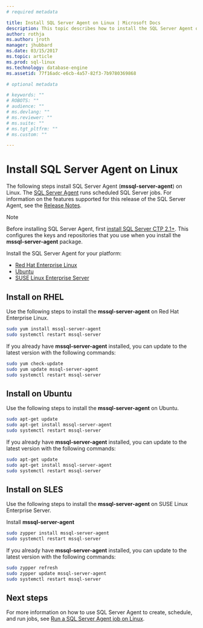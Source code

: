 ```yaml
---
# required metadata

title: Install SQL Server Agent on Linux | Microsoft Docs
description: This topic describes how to install the SQL Server Agent on Linux.
author: rothja 
ms.author: jroth 
manager: jhubbard
ms.date: 03/15/2017
ms.topic: article
ms.prod: sql-linux
ms.technology: database-engine
ms.assetid: 77f16adc-e6cb-4a57-82f3-7b9780369868

# optional metadata

# keywords: ""
# ROBOTS: ""
# audience: ""
# ms.devlang: ""
# ms.reviewer: ""
# ms.suite: ""
# ms.tgt_pltfrm: ""
# ms.custom: ""

---
```

# Install SQL Server Agent on Linux

The following steps install SQL Server Agent (**mssql-server-agent**) on Linux. The [SQL Server Agent](https://docs.microsoft.com/sql/ssms/agent/sql-server-agent) runs scheduled SQL Server jobs. For information on the features supported for this release of the SQL Server Agent, see the [Release Notes](sql-server-linux-release-notes.md).

> [!NOTE]
> Before installing SQL Server Agent, first [install SQL Server CTP 2.1+](sql-server-linux-setup.md#platforms). This configures the keys and repositories that you use when you install the **mssql-server-agent** package.

Install the SQL Server Agent for your platform:

- [Red Hat Enterprise Linux](#RHEL)
- [Ubuntu](#ubuntu)
- [SUSE Linux Enterprise Server](#SLES)

## <a name="RHEL">Install on RHEL</a>

Use the following steps to install the **mssql-server-agent** on Red Hat Enterprise Linux. 

```bash
sudo yum install mssql-server-agent
sudo systemctl restart mssql-server
```

If you already have **mssql-server-agent** installed, you can update to the latest version with the following commands:

```bash
sudo yum check-update
sudo yum update mssql-server-agent
sudo systemctl restart mssql-server

```

## <a name="ubuntu">Install on Ubuntu</a>

Use the following steps to install the **mssql-server-agent** on Ubuntu. 

```bash
sudo apt-get update 
sudo apt-get install mssql-server-agent
sudo systemctl restart mssql-server
```

If you already have **mssql-server-agent** installed, you can update to the latest version with the following commands:

```bash
sudo apt-get update 
sudo apt-get install mssql-server-agent
sudo systemctl restart mssql-server
```

## <a name="SLES">Install on SLES</a>

Use the following steps to install the **mssql-server-agent** on SUSE Linux Enterprise Server. 

Install **mssql-server-agent** 

```bash
sudo zypper install mssql-server-agent
sudo systemctl restart mssql-server
```

If you already have **mssql-server-agent** installed, you can update to the latest version with the following commands:

```bash
sudo zypper refresh
sudo zypper update mssql-server-agent
sudo systemctl restart mssql-server
```

## Next steps
For more information on how to use SQL Server Agent to create, schedule, and run jobs, see [Run a SQL Server Agent job on Linux](sql-server-linux-run-sql-server-agent-job.md).
